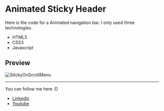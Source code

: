 # Animated Sticky Header

Here is the code for a Animated navigation bar. I only used three technologies.

- HTML5
- CSS3
- Javascript

## Preview


![StickyOnScrollMenu](https://user-images.githubusercontent.com/57104916/144175444-126e1379-866b-49dd-b114-78eaef1129e0.gif)

--- 

You can follow me here :D
- [Linkedin](https://www.linkedin.com/in/orlandoduranpy/)
- [Youtube](https://www.youtube.com/channel/UCjyik2OU1z9zQoTeg3tyDAQ/featured)
